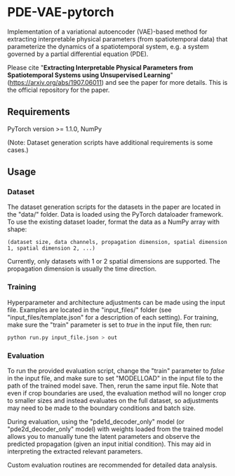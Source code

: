 # PDE-VAE-pytorch

Implementation of a variational autoencoder (VAE)-based method for extracting interpretable physical parameters (from spatiotemporal data) that parameterize the dynamics of a spatiotemporal system, e.g. a system governed by a partial differential equation (PDE).

Please cite "**Extracting Interpretable Physical Parameters from Spatiotemporal Systems using Unsupervised Learning**" (https://arxiv.org/abs/1907.06011) and see the paper for more details. This is the official repository for the paper.

## Requirements
PyTorch version >= 1.1.0, NumPy

(Note: Dataset generation scripts have additional requirements is some cases.)

## Usage
### Dataset
The dataset generation scripts for the datasets in the paper are located in the "data/" folder. Data is loaded using the PyTorch dataloader framework. To use the existing dataset loader, format the data as a NumPy array with shape:

```
(dataset size, data channels, propagation dimension, spatial dimension 1, spatial dimension 2, ...)
```
Currently, only datasets with 1 or 2 spatial dimensions are supported. The propagation dimension is usually the time direction.

### Training
Hyperparameter and architecture adjustments can be made using the input file. Examples are located in the "input\_files/" folder (see "input\_files/template.json" for a description of each setting). For training, make sure the "train" parameter is set to *true* in the input file, then run:

```bash
python run.py input_file.json > out
```

### Evaluation
To run the provided evaluation script, change the "train" parameter to *false* in the input file, and make sure to set "MODELLOAD" in the input file to the path of the trained model save. Then, rerun the same input file. Note that even if crop boundaries are used, the evaluation method will no longer crop to smaller sizes and instead evaluates on the full dataset, so adjustments may need to be made to the boundary conditions and batch size.

During evaluation, using the "pde1d_decoder_only" model (or "pde2d_decoder_only" model) with weights loaded from the trained model allows you to manually tune the latent parameters and observe the predicted propagation (given an input initial condition). This may aid in interpreting the extracted relevant parameters.

Custom evaluation routines are recommended for detailed data analysis.